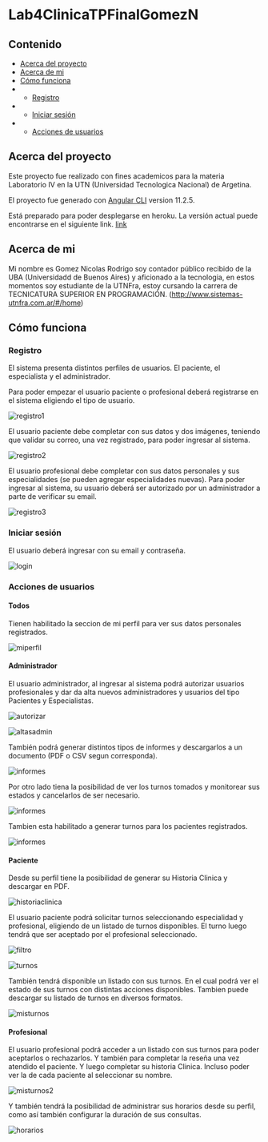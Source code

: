 # Lab4ClinicaTPFinalGomezN

## Contenido

* [Acerca del proyecto](#acerca-del-proyecto)
* [Acerca de mi](#acerca-de-mi)
* [Cómo funciona](#cómo-funciona)
* - [Registro](#registro)
* - [Iniciar sesión](#iniciar-sesión)
* - [Acciones de usuarios](#acciones-de-usuarios)
## Acerca del proyecto

Este proyecto fue realizado con fines academicos para la materia Laboratorio IV en la UTN (Universidad Tecnologica Nacional) de Argetina.

El proyecto fue generado con [Angular CLI](https://github.com/angular/angular-cli) version 11.2.5.

Está preparado para poder desplegarse en heroku. La versión actual puede encontrarse en el siguiente link. [link](https://lab4clinicatpfinal-gomezn.herokuapp.com/)


## Acerca de mi

Mi nombre es Gomez Nicolas Rodrigo soy contador público recibido de la UBA (Universidadd de Buenos Aires) y aficionado a la tecnologia, en estos momentos soy estudiante de la UTNFra, estoy cursando la carrera de TECNICATURA SUPERIOR EN PROGRAMACIÓN.
(http://www.sistemas-utnfra.com.ar/#/home)


## Cómo funciona

### Registro
El sistema presenta distintos perfiles de usuarios. El paciente, el especialista y el administrador.

Para poder empezar el usuario paciente o profesional deberá registrarse en el sistema eligiendo el tipo de usuario.

![registro1](https://github.com/nicolasnet/TPClinicaGomezNLab4/blob/master/screenshots/registro1.png)

El usuario paciente debe completar con sus datos y dos imágenes, teniendo que validar su correo, una vez registrado, para poder ingresar al sistema.

![registro2](https://github.com/nicolasnet/TPClinicaGomezNLab4/blob/master/screenshots/registro2.png)

El usuario profesional debe completar con sus datos personales y sus especialidades (se pueden agregar especialidades nuevas). Para poder ingresar al sistema, su usuario deberá ser autorizado por un administrador a parte de verificar su email.

![registro3](https://github.com/nicolasnet/TPClinicaGomezNLab4/blob/master/screenshots/registro3.png)

### Iniciar sesión

El usuario deberá ingresar con su email y contraseña.

![login](https://github.com/nicolasnet/TPClinicaGomezNLab4/blob/master/screenshots/login.png)

### Acciones de usuarios

#### Todos

Tienen habilitado la seccion de mi perfil para ver sus datos personales registrados.

![miperfil](https://github.com/nicolasnet/TPClinicaGomezNLab4/blob/master/screenshots/miperfil.png)

#### Administrador

El usuario administrador, al ingresar al sistema podrá autorizar usuarios profesionales y dar da alta nuevos administradores y usuarios del tipo Pacientes y Especialistas.

![autorizar](https://github.com/nicolasnet/TPClinicaGomezNLab4/blob/master/screenshots/autorizar.png)

![altasadmin](https://github.com/nicolasnet/TPClinicaGomezNLab4/blob/master/screenshots/altasadmin.png)

También podrá generar distintos tipos de informes y descargarlos a un documento (PDF o CSV segun corresponda).

![informes](https://github.com/nicolasnet/TPClinicaGomezNLab4/blob/master/screenshots/grafico.png)

Por otro lado tiena la posibilidad de ver los turnos tomados y monitorear sus estados y cancelarlos de ser necesario.

![informes](https://github.com/nicolasnet/TPClinicaGomezNLab4/blob/master/screenshots/grafico.png)

Tambien esta habilitado a generar turnos para los pacientes registrados.

![informes](https://github.com/nicolasnet/TPClinicaGomezNLab4/blob/master/screenshots/pedirturno.png)


#### Paciente

Desde su perfil tiene la posibilidad de generar su Historia Clinica y descargar en PDF.

![historiaclinica](https://github.com/nicolasnet/TPClinicaGomezNLab4/blob/master/screenshots/historiaclinica.png)

El usuario paciente podrá solicitar turnos seleccionando especialidad y profesional, eligiendo de un listado de turnos disponibles. El turno luego tendrá que ser aceptado por el profesional seleccionado.

![filtro](https://github.com/nicolasnet/TPClinicaGomezNLab4/blob/master/screenshots/filtroespecialidad.png)

![turnos](https://github.com/nicolasnet/TPClinicaGomezNLab4/blob/master/screenshots/turnos.png)

También tendrá disponible un listado con sus turnos. En el cual podrá ver el estado de sus turnos con distintas acciones disponibles. Tambien puede descargar su listado de turnos en diversos formatos.

![misturnos](https://github.com/nicolasnet/TPClinicaGomezNLab4/blob/master/screenshots/misturnos.png)


#### Profesional

El usuario profesional podrá acceder a un listado con sus turnos para poder aceptarlos o rechazarlos. Y también para completar la reseña una vez atendido el paciente. Y luego completar su historia Clinica. Incluso poder ver la de cada paciente al seleccionar su nombre.

![misturnos2](https://github.com/nicolasnet/TPClinicaGomezNLab4/blob/master/screenshots/misturnosespecialistas.png)

Y también tendrá la posibilidad de administrar sus horarios desde su perfil, como así también configurar la duración de sus consultas.

![horarios](https://github.com/nicolasnet/TPClinicaGomezNLab4/blob/master/screenshots/mishorarios.png)